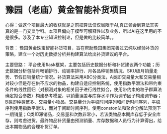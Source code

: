 # 豫园（老庙）黄金智能补货项目

心得：做这个项目最大的收获就是之前把算法仅仅局限于AI,真正领会到算法其实真的是一门交叉学科。本项目偏向于模型可解释性以及业务，所以AI在这里用的不是很多。涉及了本专业知识控制论，但是做的比较简单。。

背景：
豫园黄金珠宝智能补货项目，旨在帮助豫园集团完善过去纯以经验补货的策略，建立一个对历史数据分析并构建算法给出补货建议的平台。

主要思路：
平台使用flask框架，主要包括历史数据分析和补货建议两个功能；历史数据分析包括月畅销排行、动销率排行、月各品种销售情况、SKU级月销量走势、节假日销量统计情况。补货算法采用ABC分类法，A类即交易量大和交易量相对较小但是存在供不应求的物品，构建自适应控制系统，使用指数平滑法和带约束条件的线性回归（对预测对象的相关因子进行线性拟合，使用带约束的粒子群算法确定拟合参数）构建参考模型，以销量误差与库存水平作为调节因子构建调节器；B类即种类繁多、交易量小物品，交易量分为平稳时间序列和间断时间序列，平稳序列使用指数平滑法，而对于间断时间序列，使用conston法和聚合分解法预测下一期销量；C类即滞销品，交易量和次数非常小，若该类物品本期库存低于安全库存，则考虑进货。最终物品补货量由预测销量、库存数据和人员行为计算得出，给出本期物品的合理补货订单。
